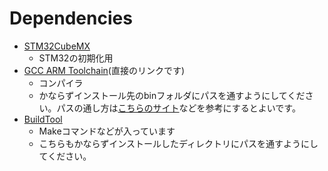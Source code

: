 # Dependencies

* [STM32CubeMX](http://www.st.com/ja/development-tools/stm32cubemx.html)
    * STM32の初期化用
* [GCC ARM Toolchain](https://launchpad.net/gcc-arm-embedded/5.0/5-2015-q4-major/+download/gcc-arm-none-eabi-5_2-2015q4-20151219-win32.zip)(直接のリンクです)
    * コンパイラ
    * かならずインストール先のbinフォルダにパスを通すようにしてください。パスの通し方は[こちらのサイト](http://realize.jounin.jp/path.html)などを参考にするとよいです。
* [BuildTool](https://github.com/gnuarmeclipse/windows-build-tools/releases/download/v2.6/gnuarmeclipse-build-tools-win32-2.6-201507152002-setup.exe)
    * Makeコマンドなどが入っています
    * こちらもかならずインストールしたディレクトリにパスを通すようにしてください。

